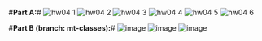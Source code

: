 #**Part A:**#
![hw04 1](https://github.com/user-attachments/assets/4c89ac87-ebf2-464a-b447-c208ca9882e6)
![hw04 2](https://github.com/user-attachments/assets/798c8304-87bf-498f-b76a-ac531425db23)
![hw04 3](https://github.com/user-attachments/assets/050a2fb3-079a-49f3-a9ec-e5bb0a505107)
![hw04 4](https://github.com/user-attachments/assets/1396de9d-f6c5-4168-a536-b58654e17320)
![hw04 5](https://github.com/user-attachments/assets/2f3c6e1f-25f7-4c7b-a098-bed06a91bbea)
![hw04 6](https://github.com/user-attachments/assets/89d1b87f-a92d-4cec-bca5-55efe94efae4)

#**Part B (branch: mt-classes):**#
![image](https://github.com/user-attachments/assets/d5a17a30-50e1-404b-a6c0-9fc09a93ca93)
![image](https://github.com/user-attachments/assets/ae8c000f-f95e-49bf-90bf-481a906b50a0)
![image](https://github.com/user-attachments/assets/99a6cb2f-a342-4602-8256-fd5d1b95ca0d)
